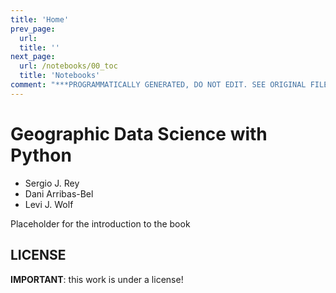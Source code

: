 ```yaml
---
title: 'Home'
prev_page:
  url: 
  title: ''
next_page:
  url: /notebooks/00_toc
  title: 'Notebooks'
comment: "***PROGRAMMATICALLY GENERATED, DO NOT EDIT. SEE ORIGINAL FILES IN /content***"
---
```

# Geographic Data Science with Python

* Sergio J. Rey
* Dani Arribas-Bel
* Levi J. Wolf

Placeholder for the introduction to the book

## LICENSE

**IMPORTANT**: this work is under a license!
